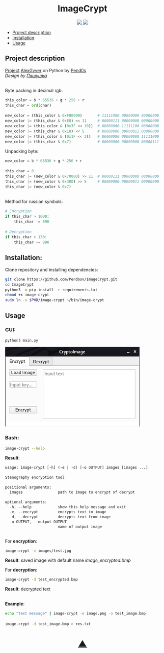 

<h1 align="center">ImageCrypt</h1>

<p align="center">
  <a href="https://github.com/Pendosv">
    <img src="https://img.shields.io/github/followers/Pendosv?label=Follow&style=social">
  </a>
  <a href="https://github.com/Pendosv/ImageCrypt">
    <img src="https://img.shields.io/github/stars/Pendosv/ImageCrypt?style=social">
  </a>
</p>

* [Project description](#chapter-0)
* [Installation](#chapter-1)
* [Usage](#chapter-2)


<a id="chapter-0"></a>
## Project description 

[Project](https://github.com/AlexGyver/crypto) [AlexGyver](https://github.com/AlexGyver) on Python by [Pend0s](https://github.com/Pendosv)
\
_Design by [Пашушка](https://github.com/PAPASKAS)_

\
Byte packing in decimal rgb:
```python
this_color = b * 65536 + g * 256 + r
this_char = ord(char)

new_color = (this_color & 0xF80000)       # 11111000 00000000 00000000
new_color |= (this_char & 0xE0) << 11     # 00000111 00000000 00000000
new_color |= (this_color & (0x3F << 10))  # 00000000 11111100 00000000
new_color |= (this_char & 0x18) << 5      # 00000000 00000011 00000000
new_color |= (this_color & (0x1F << 3))   # 00000000 00000000 11111000
new_color |= (this_char & 0x7)            # 00000000 00000000 00000111
```

Unpacking byte:
```python
new_color = b * 65536 + g * 256 + r

this_char = 0
this_char |= (new_color & 0x70000) >> 11  # 00000111 00000000 00000000 -> 00000000 00000000 11100000
this_char |= (new_color & 0x300) >> 5     # 00000000 00000011 00000000 -> 00000000 00000000 00011000
this_char |= (new_color & 0x7)
```

\
Method for russian symbols:
```python
# Encryption
if this_char > 1000:
    this_char -= 890

# Decryption
if this_char > 130:
    this_char += 890
```

<a id="chapter-1"></a>
## Installation:

Clone repository and installing dependencies:

```bash
git clone https://github.com/Pendosv/ImageCrypt.git
cd ImageCrypt
python3 -m pip install -r requirements.txt
chmod +x image-crypt
sudo ln -s $PWD/image-crypt ~/bin/image-crypt
```

<a id="chapter-2"></a>
## Usage

### GUI:
```
python3 main.py
```
[![Example](src/preview.png)]()



### Bash:

```bash
image-crypt --help
```
**Result**:
```text
usage: image-crypt [-h] (-e | -d) [-o OUTPUT] images [images ...]

Stenography encryption tool

positional arguments:
  images                path to image to encrypt of decrypt

optional arguments:
  -h, --help            show this help message and exit
  -e, --encrypt         encrypts text in image
  -d, --decrypt         decrypts text from image
  -o OUTPUT, --output OUTPUT
                        name of output image
```

\
For **encryption**: 
```bash
image-crypt -e images/test.jpg
```
**Result**: saved image with default name _image_encrypted.bmp_


For **decryption**: 
```bash
image-crypt -d test_encrypted.bmp
```
**Result**: decrypted text

\
**Example:**
```bash
echo "test message" | image-crypt -e image.png -o test_image.bmp

image-crypt -d test_image.bmp > res.txt
```

<h1 align="center"><a href="#top">▲</a></h1>
